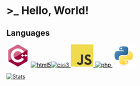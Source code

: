 # >_ Hello, World!

## Languages
<p align="left">
  <a style="text-decoration:none" href="">
    <img src="https://raw.githubusercontent.com/devicons/devicon/master/icons/cplusplus/cplusplus-original.svg" alt="cplusplus" width="60"/>
  </a>
  <a href="">
    <img src="https://img.icons8.com/color/344/html-5--v1.png" alt="html5" width="60"/><img src="https://img.icons8.com/color/344/css3.png" alt="css3" width="60"/>
  </a>
  <a href="">
    <img src="https://raw.githubusercontent.com/devicons/devicon/master/icons/javascript/javascript-original.svg" alt="javascript" width="60"/>
  </a>
  <a href="">
    <img src="https://img.icons8.com/external-flat-juicy-fish/452/external-php-coding-and-development-flat-flat-juicy-fish.png" alt="php" width="60"/>
  </a>
  <a href="">
    <img src="https://raw.githubusercontent.com/devicons/devicon/master/icons/python/python-original.svg" alt="python" width="60"/>
  </a>
</p>

[![Stats](https://github-readme-stats.vercel.app/api/top-langs?username=pouletenslip&show_icons=true&locale=en&bg_color=0d1117&text_color=ffffff&layout=compact)](https://github.com/PouletEnSlip/)
